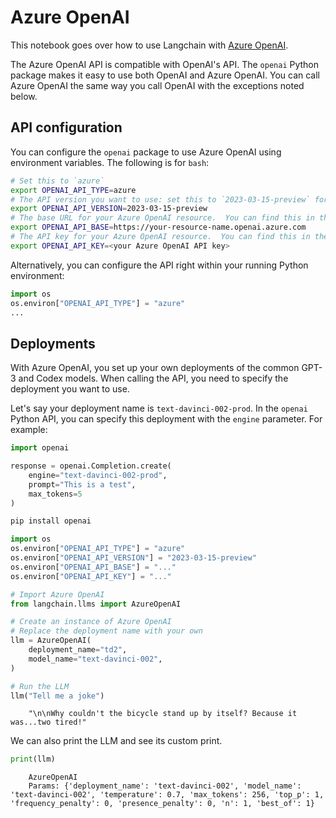 # Azure OpenAI

This notebook goes over how to use Langchain with [Azure OpenAI](https://aka.ms/azure-openai).

The Azure OpenAI API is compatible with OpenAI's API.  The `openai` Python package makes it easy to use both OpenAI and Azure OpenAI.  You can call Azure OpenAI the same way you call OpenAI with the exceptions noted below.

## API configuration
You can configure the `openai` package to use Azure OpenAI using environment variables.  The following is for `bash`:

```bash
# Set this to `azure`
export OPENAI_API_TYPE=azure
# The API version you want to use: set this to `2023-03-15-preview` for the released version.
export OPENAI_API_VERSION=2023-03-15-preview
# The base URL for your Azure OpenAI resource.  You can find this in the Azure portal under your Azure OpenAI resource.
export OPENAI_API_BASE=https://your-resource-name.openai.azure.com
# The API key for your Azure OpenAI resource.  You can find this in the Azure portal under your Azure OpenAI resource.
export OPENAI_API_KEY=<your Azure OpenAI API key>
```

Alternatively, you can configure the API right within your running Python environment:

```python
import os
os.environ["OPENAI_API_TYPE"] = "azure"
...
```

## Deployments
With Azure OpenAI, you set up your own deployments of the common GPT-3 and Codex models.  When calling the API, you need to specify the deployment you want to use.

Let's say your deployment name is `text-davinci-002-prod`.  In the `openai` Python API, you can specify this deployment with the `engine` parameter.  For example:

```python
import openai

response = openai.Completion.create(
    engine="text-davinci-002-prod",
    prompt="This is a test",
    max_tokens=5
)
```


<!-- WARNING: THIS FILE WAS AUTOGENERATED! DO NOT EDIT! Instead, edit the notebook w/the location & name as this file. -->


```bash
pip install openai
```


```python
import os
os.environ["OPENAI_API_TYPE"] = "azure"
os.environ["OPENAI_API_VERSION"] = "2023-03-15-preview"
os.environ["OPENAI_API_BASE"] = "..."
os.environ["OPENAI_API_KEY"] = "..."
```


```python
# Import Azure OpenAI
from langchain.llms import AzureOpenAI
```


```python
# Create an instance of Azure OpenAI
# Replace the deployment name with your own
llm = AzureOpenAI(
    deployment_name="td2",
    model_name="text-davinci-002", 
)
```


```python
# Run the LLM
llm("Tell me a joke")
```

<CodeOutputBlock lang="python">

```
    "\n\nWhy couldn't the bicycle stand up by itself? Because it was...two tired!"
```

</CodeOutputBlock>

We can also print the LLM and see its custom print.


```python
print(llm)
```

<CodeOutputBlock lang="python">

```
    AzureOpenAI
    Params: {'deployment_name': 'text-davinci-002', 'model_name': 'text-davinci-002', 'temperature': 0.7, 'max_tokens': 256, 'top_p': 1, 'frequency_penalty': 0, 'presence_penalty': 0, 'n': 1, 'best_of': 1}
```

</CodeOutputBlock>
